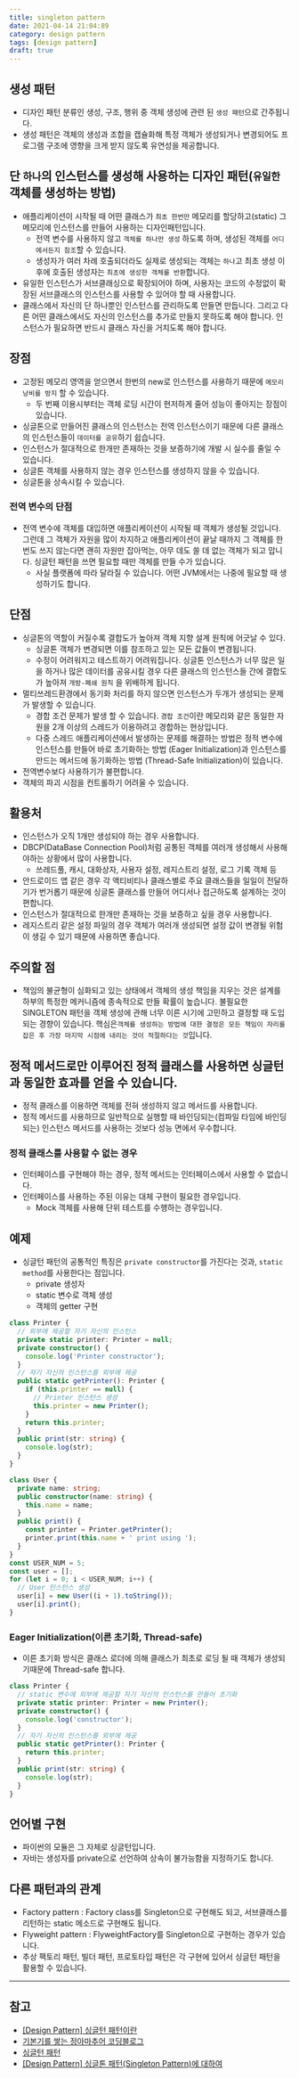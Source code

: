 ```yaml
---
title: singleton pattern
date: 2021-04-14 21:04:89
category: design pattern
tags: [design pattern]
draft: true
---
```


## 생성 패턴

- 디자인 패턴 분류인 생성, 구조, 행위 중 객체 생성에 관련 된 `생성 패턴`으로 간주됩니다.
- 생성 패턴은 객체의 생성과 조합을 캡슐화해 특정 객체가 생성되거나 변경되어도 프로그램 구조에 영향을 크게 받지 않도록 유연성을 제공합니다.

## 단 `하나`의 인스턴스를 생성해 사용하는 디자인 패턴(`유일한` 객체를 생성하는 방법)

- 애플리케이션이 시작될 때 어떤 클래스가 `최초 한번만` 메모리를 할당하고(static) 그 메모리에 인스턴스를 만들어 사용하는 디자인패턴입니다.
  - 전역 변수를 사용하지 않고 `객체를 하나만 생성` 하도록 하며, 생성된 객체를 `어디에서든지 참조`할 수 있습니다.
  - 생성자가 여러 차례 호출되더라도 실제로 생성되는 객체는 `하나`고 최초 생성 이후에 호출된 생성자는 `최초에 생성한 객체를 반환`합니다.
- 유일한 인스턴스가 서브클래싱으로 확장되어야 하며, 사용자는 코드의 수정없이 확장된 서브클래스의 인스턴스를 사용할 수 있어야 할 때 사용합니다.
- 클래스에서 자신의 단 하나뿐인 인스턴스를 관리하도록 만들면 만듭니다. 그리고 다른 어떤 클래스에서도 자신의 인스턴스를 추가로 만들지 못하도록 해야 합니다. 인스턴스가 필요하면 반드시 클래스 자신을 거치도록 해야 합니다.

## 장점

- 고정된 메모리 영역을 얻으면서 한번의 new로 인스턴스를 사용하기 때문에 `메모리 낭비를 방지` 할 수 있습니다.
  - 두 번째 이용시부터는 객체 로딩 시간이 현저하게 줄어 성능이 좋아지는 장점이 있습니다.
- 싱글톤으로 만들어진 클래스의 인스턴스는 전역 인스턴스이기 때문에 다른 클래스의 인스턴스들이 `데이터를 공유`하기 쉽습니다.
- 인스턴스가 절대적으로 한개만 존재하는 것을 보증하기에 개발 시 실수를 줄일 수 있습니다.
- 싱글톤 객체를 사용하지 않는 경우 인스턴스를 생성하지 않을 수 있습니다.
- 싱글톤을 상속시킬 수 있습니다.

### 전역 변수의 단점

- 전역 변수에 객체를 대입하면 애플리케이션이 시작될 때 객체가 생성될 것입니다. 그런데 그 객체가 자원을 많이 차지하고 애플리케이션이 끝날 때까지 그 객체를 한 번도 쓰지 않는다면 괜히 자원만 잡아먹는, 아무 데도 쓸 데 없는 객체가 되고 맙니다. 싱글턴 패턴을 쓰면 필요할 때만 객체를 만들 수가 있습니다.
  - 사실 플랫폼에 따라 달라질 수 있습니다. 어떤 JVM에서는 나중에 필요할 때 생성하기도 합니다.

## 단점

- 싱글톤의 역할이 커질수록 결합도가 높아져 객체 지향 설계 원칙에 어긋날 수 있다.
  - 싱글톤 객체가 변경되면 이를 참조하고 있는 모든 값들이 변경됩니다.
  - 수정이 어려워지고 테스트하기 어려워집니다. 싱글톤 인스턴스가 너무 많은 일을 하거나 많은 데이터를 공유시킬 경우 다른 클래스의 인스턴스들 간에 결합도가 높아져 `개방-폐쇄 원칙` 을 위배하게 됩니다.
- 멀티쓰레드환경에서 동기화 처리를 하지 않으면 인스턴스가 두개가 생성되는 문제가 발생할 수 있습니다.
  - 경합 조건 문제가 발생 할 수 있습니다. `경합 조건`이란 메모리와 같은 동일한 자원을 2개 이상의 스레드가 이용하려고 경합하는 현상입니다.
  - 다중 스레드 애플리케이션에서 발생하는 문제를 해결하는 방법은 정적 변수에 인스턴스를 만들어 바로 초기화하는 방법 (Eager Initialization)과 인스턴스를 만드는 메서드에 동기화하는 방법 (Thread-Safe Initialization)이 있습니다.
- 전역변수보다 사용하기가 불편합니다.
- 객체의 파괴 시점을 컨트롤하기 어려울 수 있습니다.

## 활용처

- 인스턴스가 오직 1개만 생성되야 하는 경우 사용합니다.
- DBCP(DataBase Connection Pool)처럼 공통된 객체를 여러개 생성해서 사용해야하는 상황에서 많이 사용합니다.
  - 쓰레드풀, 캐시, 대화상자, 사용자 설정, 레지스트리 설정, 로그 기록 객체 등
- 안드로이드 앱 같은 경우 각 액티비티나 클래스별로 주요 클래스들을 일일이 전달하기가 번거롭기 때문에 싱글톤 클래스를 만들어 어디서나 접근하도록 설계하는 것이 편합니다.
- 인스턴스가 절대적으로 한개만 존재하는 것을 보증하고 싶을 경우 사용합니다.
- 레지스트리 같은 설정 파일의 경우 객체가 여러개 생성되면 설정 값이 변경될 위험이 생길 수 있기 때문에 사용하면 좋습니다.

## 주의할 점

- 책임의 불균형이 심화되고 있는 상태에서 객체의 생성 책임을 지우는 것은 설계를 하부의 특정한 메커니즘에 종속적으로 만들 확률이 높습니다. 불필요한 SINGLETON 패턴을 객체 생성에 관해 너무 이른 시기에 고민하고 결정할 때 도입되는 경향이 있습니다. 핵심은`객체를 생성하는 방법에 대한 결정은 모든 책임이 자리를 잡은 후 가장 마지막 시점에 내리는 것이 적절하다는 것`입니다.

## 정적 메서드로만 이루어진 정적 클래스를 사용하면 싱글턴과 동일한 효과를 얻을 수 있습니다.

- 정적 클래스를 이용하면 객체를 전혀 생성하지 않고 메서드를 사용합니다.
- 정적 메서드를 사용하므로 일반적으로 실행할 때 바인딩되는(컴파일 타임에 바인딩되는) 인스턴스 메서드를 사용하는 것보다 성능 면에서 우수합니다.

### 정적 클래스를 사용할 수 없는 경우

- 인터페이스를 구현해야 하는 경우, 정적 메서드는 인터페이스에서 사용할 수 없습니다.
- 인터페이스를 사용하는 주된 이유는 대체 구현이 필요한 경우입니다.
  - Mock 객체를 사용해 단위 테스트를 수행하는 경우입니다.

## 예제

- 싱글턴 패턴의 공통적인 특징은 `private constructor`를 가진다는 것과, `static method`를 사용한다는 점입니다.
  - private 생성자
  - static 변수로 객체 생성
  - 객체의 getter 구현

```ts
class Printer {
  // 외부에 제공할 자기 자신의 인스턴스
  private static printer: Printer = null;
  private constructor() {
    console.log('Printer constructor');
  }
  // 자기 자신의 인스턴스를 외부에 제공
  public static getPrinter(): Printer {
    if (this.printer == null) {
      // Printer 인스턴스 생성
      this.printer = new Printer();
    }
    return this.printer;
  }
  public print(str: string) {
    console.log(str);
  }
}

class User {
  private name: string;
  public constructor(name: string) {
    this.name = name;
  }
  public print() {
    const printer = Printer.getPrinter();
    printer.print(this.name + ' print using ');
  }
}
const USER_NUM = 5;
const user = [];
for (let i = 0; i < USER_NUM; i++) {
  // User 인스턴스 생성
  user[i] = new User((i + 1).toString());
  user[i].print();
}
```

### Eager Initialization(이른 초기화, Thread-safe)

- 이른 초기화 방식은 클래스 로더에 의해 클래스가 최초로 로딩 될 때 객체가 생성되기때문에 Thread-safe 합니다.

```ts
class Printer {
  // static 변수에 외부에 제공할 자기 자신의 인스턴스를 만들어 초기화
  private static printer: Printer = new Printer();
  private constructor() {
    console.log('constructor');
  }
  // 자기 자신의 인스턴스를 외부에 제공
  public static getPrinter(): Printer {
    return this.printer;
  }
  public print(str: string) {
    console.log(str);
  }
}
```

## 언어별 구현

- 파이썬의 모듈은 그 자체로 싱글턴입니다.
- 자바는 생성자를 private으로 선언하여 상속이 불가능함을 지정하기도 합니다.

## 다른 패턴과의 관계

- Factory pattern : Factory class를 Singleton으로 구현해도 되고, 서브클래스를 리턴하는 static 메소드로 구현해도 됩니다.
- Flyweight pattern : FlyweightFactory를 Singleton으로 구현하는 경우가 있습니다.
- 추상 팩토리 패턴, 빌더 패턴, 프로토타입 패턴은 각 구현에 있어서 싱글턴 패턴을 활용할 수 있습니다.

---

## 참고

- [\[Design Pattern\] 싱글턴 패턴이란](https://gmlwjd9405.github.io/2018/07/06/singleton-pattern.html)
- [기본기를 쌓는 정아마추어 코딩블로그](https://jeong-pro.tistory.com/86)
- [싱글턴 패턴](https://ko.wikipedia.org/wiki/%EC%8B%B1%EA%B8%80%ED%84%B4_%ED%8C%A8%ED%84%B4)
- [\[Design Pattern\] 싱글톤 패턴(Singleton Pattern)에 대하여](https://coding-factory.tistory.com/709)
